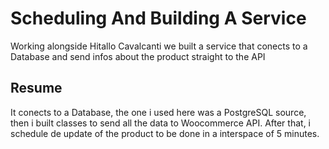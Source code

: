 # Scheduling And Building A Service
Working alongside Hitallo Cavalcanti we built a service that conects to a Database and send infos about the product straight to the API

## Resume
It conects to a Database, the one i used here was a PostgreSQL source, then i built classes to send all the data to Woocommerce API.
After that, i schedule de update of the product to be done in a interspace of 5 minutes.

